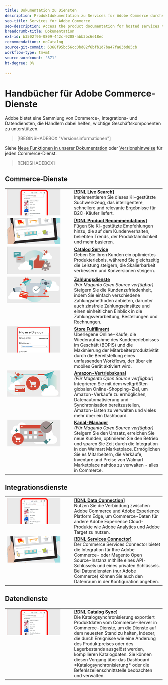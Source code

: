 ```yaml
---
title: Dokumentation zu Diensten
description: Produktdokumentation zu Services für Adobe Commerce durchsuchen
seo-title: Services for Adobe Commerce
seo-description: Access the product documentation for hosted services that help Adobe Commerce and Magento Open Source merchants support key components of their business.
breadcrumb-title: Dokumentation
exl-id: b3502f96-0809-442c-9208-abb3bc6e18ec
recommendations: noCatalog
source-git-commit: 6368f95bc56cc0bd82f6bfb1d7ba47fa83bd85cb
workflow-type: tm+mt
source-wordcount: '371'
ht-degree: 0%

---
```


# Handbücher für Adobe Commerce-Dienste

Adobe bietet eine Sammlung von Commerce-, Integrations- und Datendiensten, die Händlern dabei helfen, wichtige Geschäftskomponenten zu unterstützen.

>[!BEGINSHADEBOX &quot;Versionsinformationen&quot;]

Siehe [Neue Funktionen in unserer Dokumentation](whats-new.md) oder [Versionshinweise](release-notes-all.md) für jeden Commerce-Dienst.

>[!ENDSHADEBOX]

## Commerce-Dienste

<table>
<tr>
  <td valign="top" width="200">
      <img alt="[!DNL Live Search]" src="assets/live-search.png" width="170px"/></td>
   <td valign="top"><a href="https://experienceleague.adobe.com/docs/commerce-merchant-services/live-search/overview.html"><strong>[!DNL Live Search]</strong></a>  
    <div>Implementieren Sie dieses KI-gestützte Suchwerkzeug, das intelligentere, schnellere und relevante Ergebnisse für B2C-Käufer liefert.</div>
  </td>
   </tr>
<tr>
   <td valign="top" width="200">
       <img alt="[!UICONTROL Product Recommendations]" src="assets/product-recs.png" width="170px"/></td>
   <td valign="top">
   <a href="https://experienceleague.adobe.com/docs/commerce-merchant-services/product-recommendations/overview.html"><strong>[!DNL Product Recommendations]</strong></a>
    <div>Fügen Sie KI-gestützte Empfehlungen hinzu, die auf dem Kundenverhalten, beliebten Trends, der Produktähnlichkeit und mehr basieren.</div>
  </td>
   </tr>
<tr>
    <td valign="top" width="200px">
       <img alt="Catalog Service" src="assets/catalog-service.png" width="170px"></td>
   <td valign="top"><a href="https://experienceleague.adobe.com/docs/commerce-merchant-services/catalog-service/guide-overview.html"> <strong>Catalog Service</strong></a> <br>
    <div>Geben Sie Ihren Kunden ein optimiertes Produkterlebnis, während Sie gleichzeitig die Leistung steigern, die Skalierbarkeit verbessern und Konversionen steigern.</div>
  </td>
   </tr>
<tr>
  <td valign="top" width="200px">
    <img alt="Zahlungsdienste" src="assets/payment-services.png" width="170px"/></td>
   <td valign="top"><a href="https://experienceleague.adobe.com/docs/commerce-merchant-services/payment-services/guide-overview.html"><strong>Zahlungsdienste</strong></a>  <br><em>(Für Magento Open Source verfügbar)</em>
    <div>Steigern Sie die Kundenzufriedenheit, indem Sie einfach verschiedene Zahlungsmethoden anbieten, darunter auch zinsfreie Zahlungseinsätze und einen einheitlichen Einblick in die Zahlungsverarbeitung, Bestellungen und Rechnungen.</div>
  </td>
    </tr>
<tr>
    <td valign="top" width="200px">
       <img alt="Store Fulfillment" src="assets/store-fulfillment-landing-graphic.png" width="170px"/></td>
   <td valign="top"><a href="https://experienceleague.adobe.com/docs/commerce-merchant-services/store-fulfillment/guide-overview.html"> <strong>Store Fulfillment</strong></a></br>
    <div>Überlegene Online-Käufe, die Wiederaufnahme des Kundenerlebnisses im Geschäft (BOPIS) und die Maximierung der Mitarbeiterproduktivität durch die Bereitstellung eines umfassenden Workflows, der über ein mobiles Gerät aktiviert wird.</div>
  </td>
   </tr>
<tr>
    <td valign="top" width="200px">
       <img alt="Amazon Sales Channel" src="assets/amazon-channel.png" width="170px"></td>
   <td valign="top"><a href="https://experienceleague.adobe.com/docs/commerce-channels/amazon/guide-overview.html"> <strong>Amazon-Vertriebskanal</strong></a> <br><em>(Für Magento Open Source verfügbar)</em>
    <div>Integrieren Sie mit dem weltgrößten globalen Online-Shopping-Ziel, um Amazon-Verkäufe zu ermöglichen, Datenautomatisierung und -Synchronisation bereitzustellen, Amazon-Listen zu verwalten und vieles mehr über ein Dashboard.</div>
  </td>
   </tr>
<tr>
    <td valign="top">
       <img alt="[!DNL Channel Manager]" src="assets/channel-manager.png" width="170px"></td>
   <td valign="top"><a href="https://experienceleague.adobe.com/docs/commerce-channels/channel-manager/guide-overview.html"> <strong>Kanal-Manager</strong></a> <br><em>(Für Magento Open Source verfügbar)</em>
    <div>Steigern Sie den Umsatz, erreichen Sie neue Kunden, optimieren Sie den Betrieb und sparen Sie Zeit durch die Integration in den Walmart Marketplace. Ermöglichen Sie es Mitarbeitern, die Verkäufe, Inventare und Preise von Walmart Marketplace nahtlos zu verwalten - alles in Commerce.</div>
  </td>
   </tr>
</table>

## Integrationsdienste

<table>
<tr>
  <td valign="top" width="200">
      <img alt="[!DNL Data Connection]" src="assets/live-search.png" width="170px"/></td>
   <td valign="top"><a href="https://experienceleague.adobe.com/docs/commerce-merchant-services/data-connection/overview.html"><strong>[!DNL Data Connection]</strong></a>  
    <div>Nutzen Sie die Verbindung zwischen Adobe Commerce und Adobe Experience Platform Edge, um Commerce-Daten für andere Adobe Experience Cloud-Produkte wie Adobe Analytics und Adobe Target zu nutzen.</div>
  </td>
   </tr>
<tr>
   <td valign="top" width="200">
       <img alt="[!UICONTROL Services Connector]" src="assets/product-recs.png" width="170px"/></td>
   <td valign="top">
   <a href="https://experienceleague.adobe.com/docs/commerce-merchant-services/user-guides/integration-services/saas.html"><strong>[!DNL Services Connector]</strong></a>
    <div>Der Commerce Services Connector bietet die Integration für Ihre Adobe Commerce- oder Magento Open Source-Instanz mithilfe eines API-Schlüssels und eines privaten Schlüssels. Bei Datendiensten (nur Adobe Commerce) können Sie auch den Datenraum in der Konfiguration angeben.</div>
  </td>
   </tr>
</table>

## Datendienste

<table>
<tr>
   <td valign="top" width="200">
      <img alt="[!DNL Catalog Sync]" src="assets/live-search.png" width="170px"/></td>
   <td valign="top"><a href="https://experienceleague.adobe.com/docs/commerce-merchant-services/user-guides/data-services/catalog-sync.html"><strong>[!DNL Catalog Sync]</strong></a>  
    <div>Die Katalogsynchronisierung exportiert Produktdaten vom Commerce-Server in Commerce-Dienste, um die Dienste auf dem neuesten Stand zu halten. Indexer, die durch Ereignisse wie eine Änderung des Produktpreises oder des Lagerbestands ausgelöst werden, kompilieren Katalogdaten. Sie können diesen Vorgang über das Dashboard *Katalogsynchronisierung* oder die Befehlszeilenschnittstelle beobachten und verwalten.</div>
  </td>
</tr>
</table>
